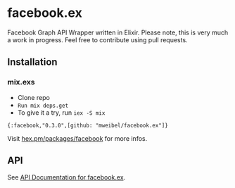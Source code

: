 # facebook.ex

Facebook Graph API Wrapper written in Elixir.
Please note, this is very much a work in progress. Feel free to contribute using pull requests.

## Installation

### mix.exs

* Clone repo
* `Run mix deps.get`
* To give it a try, run `iex -S mix`

```
{:facebook,"0.3.0",[github: "mweibel/facebook.ex"]}
```

Visit [hex.pm/packages/facebook](https://hex.pm/packages/facebook) for more infos.

## API

See [API Documentation for facebook.ex](http://hexdocs.pm/facebook/).

